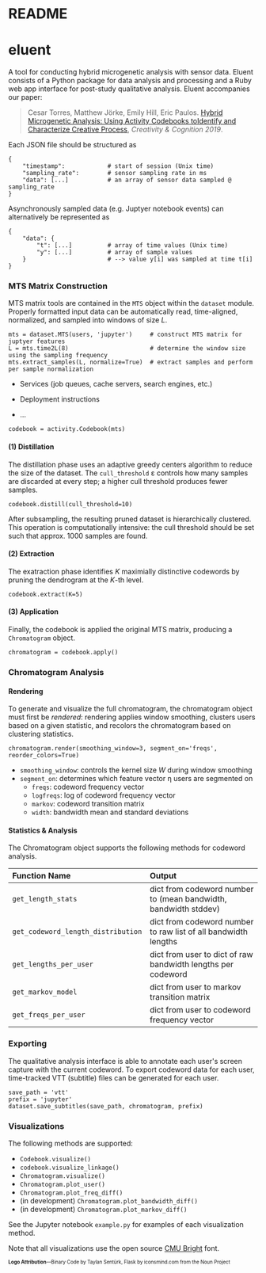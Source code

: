 # README

# eluent
A tool for conducting hybrid microgenetic analysis with sensor data. Eluent consists of a Python package for data analysis and processing and a Ruby web app interface for post-study qualitative analysis. Eluent accompanies our paper:
> Cesar Torres, Matthew Jörke, Emily Hill, Eric Paulos. [Hybrid Microgenetic Analysis: Using Activity Codebooks toIdentify and Characterize Creative Process](http://www.paulos.net/papers/2019/cc2019.pdf), *Creativity & Cognition 2019*. 


Each JSON file should be structured as
```
{
    "timestamp":            # start of session (Unix time)
    "sampling_rate":        # sensor sampling rate in ms
    "data": [...]           # an array of sensor data sampled @ sampling_rate
}
```
Asynchronously sampled data (e.g. Juptyer notebook events) can alternatively be represented as
```
{
    "data": {           
        "t": [...]          # array of time values (Unix time)
        "y": [...]          # array of sample values
    }                       # --> value y[i] was sampled at time t[i]
}
```

### MTS Matrix Construction
MTS matrix tools are contained in the `MTS` object within the `dataset` module. Properly formatted input data can be automatically read, time-aligned, normalized, and sampled into windows of size *L*. 

```
mts = dataset.MTS(users, 'jupyter')     # construct MTS matrix for juptyer features
L = mts.time2L(8)                       # determine the window size using the sampling frequency
mts.extract_samples(L, normalize=True)  # extract samples and perform per sample normalization
```

* Services (job queues, cache servers, search engines, etc.)

* Deployment instructions

* ...

```
codebook = activity.Codebook(mts)
```

#### (1) Distillation
The distillation phase uses an adaptive greedy centers algorithm to reduce the size of the dataset. The `cull_threshold` ε controls how many samples are discarded at every step; a higher cull threshold produces fewer samples.
```
codebook.distill(cull_threshold=10)
```
After subsampling, the resulting pruned dataset is hierarchically clustered. This operation is computationally intensive: the cull threshold should be set such that approx. 1000 samples are found. 

#### (2) Extraction
The exatraction phase identifies *K* maximially distinctive codewords by pruning the dendrogram at the *K*-th level. 
```
codebook.extract(K=5)
```

#### (3) Application
Finally, the codebook is applied the original MTS matrix, producing a `Chromatogram` object. 
```
chromatogram = codebook.apply()
```

### Chromatogram Analysis

#### Rendering
To generate and visualize the full chromatogram, the chromatogram object must first be *rendered*: rendering applies window smoothing, clusters users based on a given statistic, and recolors the chromatogram based on clustering statistics.
```
chromatogram.render(smoothing_window=3, segment_on='freqs', reorder_colors=True)
```

- `smoothing_window`: controls the kernel size *W* during window smoothing
- `segment_on`: determines which feature vector η users are segmented on
    - `freqs`: codeword frequency vector
    - `logfreqs`: log of codeword frequency vector
    - `markov`: codeword transition matrix
    - `width`: bandwidth mean and standard deviations

#### Statistics & Analysis
The Chromatogram object supports the following methods for codeword analysis. 

| Function Name | Output |
| :--- | :--- |
| `get_length_stats` | dict from codeword number to (mean bandwidth, bandwidth stddev) |
| `get_codeword_length_distribution` | dict from codeword number to raw list of all bandwidth lengths |
| `get_lengths_per_user` | dict from user to dict of raw bandwidth lengths per codeword |
| `get_markov_model` | dict from user to markov transition matrix |
| `get_freqs_per_user` | dict from user to codeword frequency vector | 


### Exporting
The qualitative analysis interface is able to annotate each user's screen capture with the current codeword. To export codeword data for each user, time-tracked VTT (subtitle) files can be generated for each user. 
```
save_path = 'vtt'
prefix = 'jupyter'
dataset.save_subtitles(save_path, chromatogram, prefix)
```

### Visualizations
The following methods are supported:
- `Codebook.visualize()`
- `codebook.visualize_linkage()`
- `Chromatogram.visualize()`
- `Chromatogram.plot_user()`
- `Chromatogram.plot_freq_diff()`
- (in development) `Chromatogram.plot_bandwidth_diff()`
- (in development) `Chromatogram.plot_markov_diff()`

See the Jupyter notebook `example.py` for examples of each visualization method. 

Note that all visualizations use the open source [CMU Bright](https://ctan.org/pkg/cm-unicode?lang=en) font. 

<sub><sup>**Logo Attribution**––Binary Code by Taylan Sentürk, Flask by iconsmind.com from the Noun Project</sup></sub>
